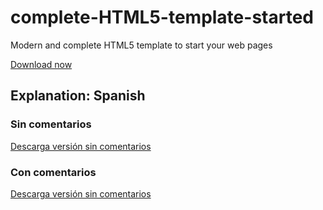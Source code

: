 # complete-HTML5-template-started

Modern and complete HTML5 template to start your web pages

<a download target="_blank" href="https://raw.githubusercontent.com/tanrax/complete-HTML5-template-started/master/complete-html5-template-started.html">Download now</a>


## Explanation: Spanish

### Sin comentarios

<a download target="_blank" href="https://raw.githubusercontent.com/tanrax/complete-HTML5-template-started/master/complete-html5-template-started-with-comments.html">Descarga versión sin comentarios</a>

### Con comentarios

<a download target="_blank" href="https://raw.githubusercontent.com/tanrax/complete-HTML5-template-started/master/complete-html5-template-started-without-comments.html">Descarga versión sin comentarios</a>
